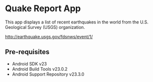 Quake Report App
===================================

This app displays a list of recent earthquakes in the world
from the U.S. Geological Survey (USGS) organization.

http://earthquake.usgs.gov/fdsnws/event/1/

Pre-requisites
--------------

- Android SDK v23
- Android Build Tools v23.0.2
- Android Support Repository v23.3.0
